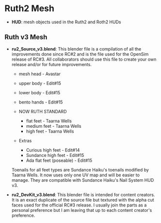 # Ruth2 Mesh

* **HUD**: mesh objects used in the Ruth2 and Roth2 HUDs

## Ruth v3 Mesh

* **ru2_Source_v3.blend**: This blender file is a compilation of all the
  improvements done since RC#2 and is the file used for the OpenSim release
  of RC#3. All collaborators should use this file to create your own release
  and/or for future improvements.

  * mesh head 	- Avastar
  * upper body 	- Edit#15
  * lower body 	- Edit#15
  * bento hands	- Edit#15

  * NOW RUTH STANDARD
    * flat feet 	- Taarna Wells
    * medium feet	- Taarna Wells
    * high feet 	- Taarna Wells

  * Extras
    * Curious high feet 		- Edit#14
    * Sundance high feet 		- Edit#15
    * Ada flat feet (poseable) 		- Edit#15

  Toenails for all feet types are Sundance Haiku's toenails modified by
  Taarna Wells. It now uses only one UV map and will be easier to manage.
  They are compatible with Sundance Haiku's Nail System HUD v3.

* **ru2_DevKit_v3.blend**: This blender file is intended for content creators.
  It is an exact duplicate of the source file but textured with the alpha cut
  faces used for the official RC#3 release. I usually join the parts as a
  personal preference but I am leaving that up to each content creator's preference.
